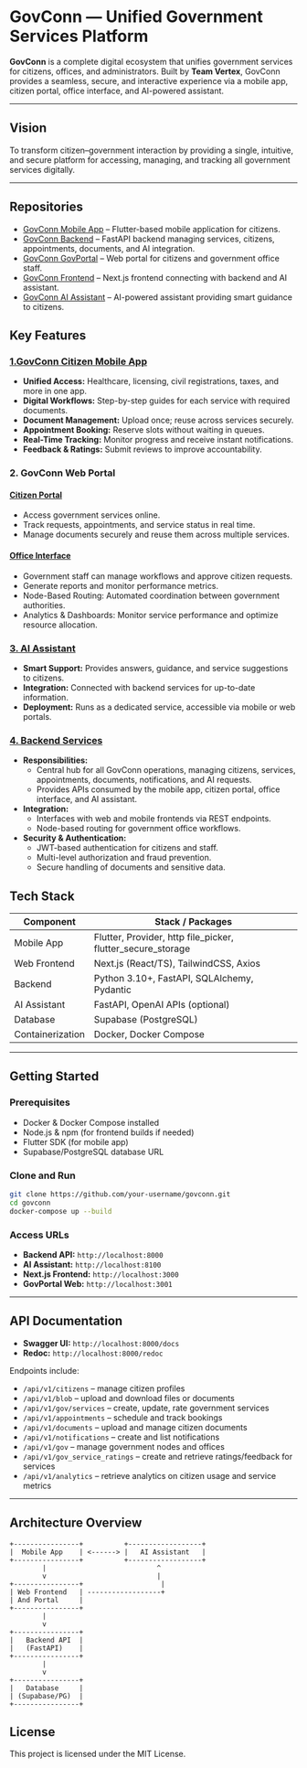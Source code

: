 # GovConn — Unified Government Services Platform

**GovConn** is a complete digital ecosystem that unifies government services for citizens, offices, and administrators. Built by **Team Vertex**, GovConn provides a seamless, secure, and interactive experience via a mobile app, citizen portal, office interface, and AI-powered assistant.

---

## Vision
To transform citizen–government interaction by providing a single, intuitive, and secure platform for accessing, managing, and tracking all government services digitally.  

---

## Repositories

* [GovConn Mobile App](https://github.com/GovConn/mobile-app) – Flutter-based mobile application for citizens.  
* [GovConn Backend](https://github.com/GovConn/backend) – FastAPI backend managing services, citizens, appointments, documents, and AI integration.  
* [GovConn GovPortal](https://github.com/GovConn/GovPortal) – Web portal for citizens and government office staff.  
* [GovConn Frontend](https://github.com/GovConn/frontend) – Next.js frontend connecting with backend and AI assistant.  
* [GovConn AI Assistant](https://github.com/GovConn/AI-assistant) – AI-powered assistant providing smart guidance to citizens.  


## Key Features

### [1.GovConn Citizen Mobile App](https://github.com/GovConn/mobile-app/blob/main/README.md)
- **Unified Access:** Healthcare, licensing, civil registrations, taxes, and more in one app.  
- **Digital Workflows:** Step-by-step guides for each service with required documents.  
- **Document Management:** Upload once; reuse across services securely.  
- **Appointment Booking:** Reserve slots without waiting in queues.  
- **Real-Time Tracking:** Monitor progress and receive instant notifications.  
- **Feedback & Ratings:** Submit reviews to improve accountability.  

### 2. GovConn Web Portal

#### [Citizen Portal](https://github.com/GovConn/frontend/blob/main/README.md)
- Access government services online.  
- Track requests, appointments, and service status in real time.  
- Manage documents securely and reuse them across multiple services.  

#### [Office Interface](https://github.com/GovConn/GovPortal/blob/main/README.md)
- Government staff can manage workflows and approve citizen requests.  
- Generate reports and monitor performance metrics.  
- Node-Based Routing: Automated coordination between government authorities.  
- Analytics & Dashboards: Monitor service performance and optimize resource allocation.  
 

### [3. AI Assistant](https://github.com/GovConn/AI-assistant/blob/main/README.md)
- **Smart Support:** Provides answers, guidance, and service suggestions to citizens.  
- **Integration:** Connected with backend services for up-to-date information.  
- **Deployment:** Runs as a dedicated service, accessible via mobile or web portals.  

### [4. Backend Services](https://github.com/GovConn/backend/blob/main/README.md)
- **Responsibilities:**  
  - Central hub for all GovConn operations, managing citizens, services, appointments, documents, notifications, and AI requests.  
  - Provides APIs consumed by the mobile app, citizen portal, office interface, and AI assistant.  
- **Integration:**   
  - Interfaces with web and mobile frontends via REST endpoints.  
  - Node-based routing for government office workflows.  
- **Security & Authentication:**  
  - JWT-based authentication for citizens and staff.  
  - Multi-level authorization and fraud prevention.  
  - Secure handling of documents and sensitive data.  



## Tech Stack
| Component | Stack / Packages |
|-----------|-----------------|
| Mobile App | Flutter, Provider, http file_picker, flutter_secure_storage |
| Web Frontend | Next.js (React/TS), TailwindCSS, Axios |
| Backend | Python 3.10+, FastAPI, SQLAlchemy, Pydantic |
| AI Assistant | FastAPI, OpenAI APIs (optional) |
| Database | Supabase (PostgreSQL) |
| Containerization | Docker, Docker Compose |

---

## Getting Started

### Prerequisites
- Docker & Docker Compose installed
- Node.js & npm (for frontend builds if needed)
- Flutter SDK (for mobile app)
- Supabase/PostgreSQL database URL

### Clone and Run
``` bash
git clone https://github.com/your-username/govconn.git
cd govconn
docker-compose up --build
```

### Access URLs

* **Backend API:** `http://localhost:8000`
* **AI Assistant:** `http://localhost:8100`
* **Next.js Frontend:** `http://localhost:3000`
* **GovPortal Web:** `http://localhost:3001`

---


## API Documentation

* **Swagger UI:** `http://localhost:8000/docs`
* **Redoc:** `http://localhost:8000/redoc`

Endpoints include:

* `/api/v1/citizens` – manage citizen profiles
* `/api/v1/blob` – upload and download files or documents
* `/api/v1/gov/services` – create, update, rate government services
* `/api/v1/appointments` – schedule and track bookings
* `/api/v1/documents` – upload and manage citizen documents
* `/api/v1/notifications` – create and list notifications
* `/api/v1/gov` – manage government nodes and offices
* `/api/v1/gov_service_ratings` – create and retrieve ratings/feedback for services
* `/api/v1/analytics` – retrieve analytics on citizen usage and service metrics
---

## Architecture Overview

```
+----------------+          +------------------+
|  Mobile App    | <------> |   AI Assistant   |
+----------------+          +------------------+
        |                           ^
        v                           |
+----------------+                   |
| Web Frontend   | ------------------+
| And Portal     |
+----------------+
        |
        v
+----------------+
|   Backend API  |
|   (FastAPI)    |
+----------------+
        |
        v
+----------------+
|   Database     |
| (Supabase/PG)  |
+----------------+
```

## License

This project is licensed under the MIT License. 

